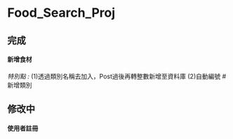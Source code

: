 # Food_Search_Proj

## 完成
#### 新增食材

*特別點 :* 
(1)透過類別名稱去加入，Post過後再轉整數新增至資料庫
(2)自動編號
#新增類別

## 修改中
#### 使用者註冊
